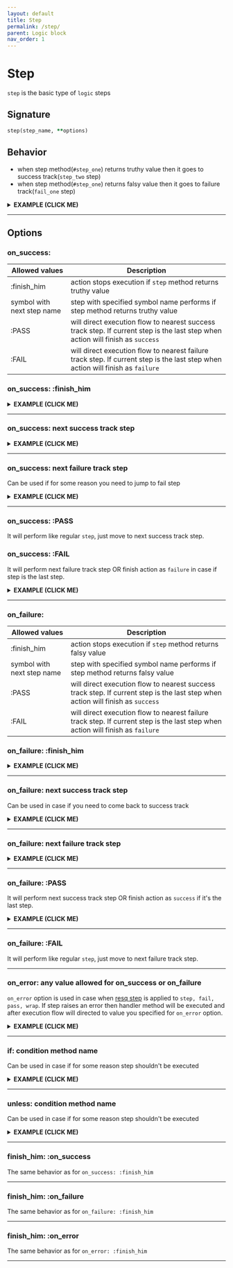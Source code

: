 ```yaml
---
layout: default
title: Step
permalink: /step/
parent: Logic block
nav_order: 1
---
```


# Step

`step` is the basic type of `logic` steps

## Signature

```ruby
step(step_name, **options)
```

## Behavior

 - when step method(`#step_one`) returns truthy value then it goes to success track(`step_two` step)
 - when step method(`#step_one`) returns falsy value then it goes to failure track(`fail_one` step)

<details><summary><b>EXAMPLE (CLICK ME)</b></summary>
<p>

  {% highlight ruby %}
    require 'decouplio'

    class SomeAction < Decouplio::Action
      logic do
        step :step_one
        fail :fail_one
        step :step_two
      end

      def step_one(param_for_step_one:, **)
        param_for_step_one
      end

      def fail_one(**)
        ctx[:action_failed] = true
      end

      def step_two(**)
        ctx[:result] = 'Success'
      end
    end

    success_action = SomeAction.call(param_for_step_one: true)
    failure_action = SomeAction.call(param_for_step_one: false)

    success_action # =>
    # Result: success

    # RailwayFlow:
    #   step_one -> step_two

    # Context:
    #   :param_for_step_one => true
    #   :result => "Success"

    # Status: NONE

    # Errors:
    #   NONE

    failure_action # =>
    # Result: failure

    # RailwayFlow:
    #   step_one -> fail_one

    # Context:
    #   :param_for_step_one => false
    #   :action_failed => true

    # Status: NONE

    # Errors:
    #   NONE
  {% endhighlight %}

  {% mermaid %}
    flowchart LR;
        A(start)-->B(step_one);
        B(step_one)-->|success track|C(step_two);
        B(step_one)-->|failure track|D(fail_one);
        C(step_two)-->|success track|E(finish_success);
        D(fail_one)-->|failure track|F(finish_failure);
  {% endmermaid %}

</p>
</details>

***

## Options

### on_success:

|Allowed values|Description|
|-|-|
|:finish_him|action stops execution if `step` method returns truthy value|
|symbol with next step name|step with specified symbol name performs if step method returns truthy value|
|:PASS|will direct execution flow to nearest success track step. If current step is the last step when action will finish as `success`|
|:FAIL|will direct execution flow to nearest failure track step. If current step is the last step when action will finish as `failure`|

### on_success: :finish_him

<details><summary><b>EXAMPLE (CLICK ME)</b></summary>
<p>

  {% highlight ruby %}
    require 'decouplio'

    class SomeActionOnSuccessFinishHim < Decouplio::Action
      logic do
        step :step_one, on_success: :finish_him
        fail :fail_one
        step :step_two
      end

      def step_one(param_for_step_one:, **)
        param_for_step_one
      end

      def fail_one(**)
        ctx[:action_failed] = true
      end

      def step_two(**)
        ctx[:result] = 'Success'
      end
    end

    success_action = SomeActionOnSuccessFinishHim.call(param_for_step_one: true)
    failure_action = SomeActionOnSuccessFinishHim.call(param_for_step_one: false)
    success_action # =>
    # Result: success

    # RailwayFlow:
    #   step_one

    # Context:
    #   :param_for_step_one => true

    # Status: NONE

    # Errors:
    #   NONE

    failure_action # =>
    # Result: failure

    # RailwayFlow:
    #   step_one -> fail_one

    # Context:
    #   :param_for_step_one => false
    #   :action_failed => true

    # Status: NONE

    # Errors:
    #   NONE
  {% endhighlight %}

  {% mermaid %}
  flowchart LR;
      1(start)-->2(step_one);
      2(step_one)-->|success track|3(finish_success);
      2(step_one)-->|failure track|4(fail_one);
      4(fail_one)-->|failure track|5(finish_failure);
  {% endmermaid %}
</p>
</details>

***

### on_success: next success track step

<details><summary><b>EXAMPLE (CLICK ME)</b></summary>
<p>

  {% highlight ruby %}
    require 'decouplio'

    class SomeActionOnSuccessToSuccessTrack < Decouplio::Action
      logic do
        step :step_one, on_success: :step_three
        fail :fail_one
        step :step_two
        step :step_three
      end

      def step_one(param_for_step_one:, **)
        param_for_step_one
      end

      def fail_one(**)
        ctx[:action_failed] = true
      end

      def step_two(**)
        ctx[:step_two] = 'Success'
      end

      def step_three(**)
        ctx[:result] = 'Result'
      end
    end

    success_action = SomeActionOnSuccessToSuccessTrack.call(param_for_step_one: true)
    failure_action = SomeActionOnSuccessToSuccessTrack.call(param_for_step_one: false)
    success_action # =>
    # Result: success

    # RailwayFlow:
    #   step_one -> step_three

    # Context:
    #   :param_for_step_one => true
    #   :result => "Result"

    # Status: NONE

    # Errors:
    #   NONE


    failure_action # =>
    # Result: failure

    # RailwayFlow:
    #   step_one -> fail_one

    # Context:
    #   :param_for_step_one => false
    #   :action_failed => true

    # Status: NONE

    # Errors:
    #   NONE
  {% endhighlight %}

  {% mermaid %}
  flowchart LR;
      A(start)-->B(step_one);
      B(step_one)-->|success track|C(step_three);
      B(step_one)-->|failure track|D(fail_one);
      C(step_three)-->|success track|E(finish_success);
      D(fail_one)-->|failure track|F(finish_failure);
  {% endmermaid %}

</p>
</details>

***

### on_success: next failure track step

Can be used if for some reason you need to jump to fail step

<details><summary><b>EXAMPLE (CLICK ME)</b></summary>
<p>

  {% highlight ruby %}
    require 'decouplio'

    class SomeActionOnSuccessToFailureTrack < Decouplio::Action
      logic do
        step :step_one, on_success: :fail_two
        fail :fail_one
        step :step_two
        step :step_three
        fail :fail_two
      end

      def step_one(param_for_step_one:, **)
        param_for_step_one
      end

      def fail_one(**)
        ctx[:action_failed] = true
      end

      def step_two(**)
        ctx[:step_two] = 'Success'
      end

      def step_three(**)
        ctx[:result] = 'Result'
      end

      def fail_two(**)
        ctx[:fail_two] = 'Failure'
      end
    end

    success_action = SomeActionOnSuccessToFailureTrack.call(param_for_step_one: true)
    failure_action = SomeActionOnSuccessToFailureTrack.call(param_for_step_one: false)
    success_action # =>
    # Result: failure

    # RailwayFlow:
    #   step_one -> fail_two

    # Context:
    #   :param_for_step_one => true
    #   :fail_two => "Failure"

    # Status: NONE

    # Errors:
    #   NONE


    failure_action # =>
    # Result: failure

    # RailwayFlow:
    #   step_one -> fail_one -> fail_two

    # Context:
    #   :param_for_step_one => false
    #   :action_failed => true
    #   :fail_two => "Failure"

    # Status: NONE

    # Errors:
    #   NONE
  {% endhighlight %}

  {% mermaid %}
  flowchart LR;
      1(start)-->2(step_one);
      2(step_one)-->|success track|3(fail_two);
      2(step_one)-->|failure track|4(fail_one);
      4(fail_one)-->|failure track|3(fail_two);
      3(fail_two)-->|failure track|5(finish_failure);
  {% endmermaid %}

</p>
</details>

***

### on_success: :PASS
It will perform like regular `step`, just move to next success track step.

### on_success: :FAIL
It will perform next failure track step OR finish action as `failure` in case if step is the last step.

<details><summary><b>EXAMPLE (CLICK ME)</b></summary>
<p>

  {% highlight ruby %}
    require 'decouplio'

    class SomeActionOnSuccessFail < Decouplio::Action
      logic do
        step :step_one
        step :step_two, on_success: :FAIL
      end

      def step_one(**)
        ctx[:step_one] = 'Success'
      end

      def step_two(step_two_param:, **)
        ctx[:step_two] = step_two_param
      end
    end

    success_action = SomeActionOnSuccessFail.call(step_two_param: true)
    failure_action = SomeActionOnSuccessFail.call(step_two_param: false)

    success_action # =>
    # Result: failure

    # RailwayFlow:
    #   step_one -> step_two

    # Context:
    #   :step_two_param => true
    #   :step_one => "Success"
    #   :step_two => true

    # Status: NONE

    # Errors:
    #   NONE


    failure_action # =>
    # Result: failure

    # RailwayFlow:
    #   step_one -> step_two

    # Context:
    #   :step_two_param => false
    #   :step_one => "Success"
    #   :step_two => false

    # Status: NONE

    # Errors:
    #   NONE
  {% endhighlight %}

  {% mermaid %}
  flowchart LR;
      1(start)-->2(step_one);
      2(step_one)-->|success track|3(step_two);
      3(step_two)-->|success track|4(finish_failure);
      3(step_two)-->|failure track|5(finish_failure);
  {% endmermaid %}
</p>
</details>

***


### on_failure:

|Allowed values|Description|
|-|-|
|:finish_him|action stops execution if `step` method returns falsy value|
|symbol with next step name|step with specified symbol name performs if step method returns falsy value|
|:PASS|will direct execution flow to nearest success track step. If current step is the last step when action will finish as `success`|
|:FAIL|will direct execution flow to nearest failure track step. If current step is the last step when action will finish as `failure`|

### on_failure: :finish_him

<details><summary><b>EXAMPLE (CLICK ME)</b></summary>
<p>

  {% highlight ruby %}
    require 'decouplio'

    class SomeActionOnFailureFinishHim < Decouplio::Action
      logic do
        step :step_one, on_failure: :finish_him
        fail :fail_one
        step :step_two
        fail :fail_two
      end

      def step_one(param_for_step_one:, **)
        param_for_step_one
      end

      def fail_one(**)
        ctx[:action_failed] = true
      end

      def step_two(**)
        ctx[:result] = 'Success'
      end

      def fail_two(**)
        ctx[:fail_two] = 'failure'
      end
    end

    success_action = SomeActionOnFailureFinishHim.call(param_for_step_one: true)
    failure_action = SomeActionOnFailureFinishHim.call(param_for_step_one: false)
    success_action # =>
    # Result: success

    # RailwayFlow:
    #   step_one -> step_two

    # Context:
    #   :param_for_step_one => true
    #   :result => "Success"

    # Status: NONE

    # Errors:
    #   NONE

    failure_action # =>
    # Result: failure

    # RailwayFlow:
    #   step_one

    # Context:
    #   :param_for_step_one => false

    # Status: NONE

    # Errors:
    #   NONE
  {% endhighlight %}

  {% mermaid %}
  flowchart LR;
      1(start)-->2(step_one);
      2(step_one)-->|success track|3(step_two);
      3(step_two)-->|success track|5(finish_success);
      2(step_one)-->|failure track|4(finish_failure);
  {% endmermaid %}
</p>
</details>

***

### on_failure: next success track step

Can be used in case if you need to come back to success track

<details><summary><b>EXAMPLE (CLICK ME)</b></summary>
<p>

  {% highlight ruby %}
    require 'decouplio'

    class SomeActionOnFailureToSuccessTrack < Decouplio::Action
      logic do
        step :step_one, on_failure: :step_three
        fail :fail_one
        step :step_two
        fail :fail_two
        step :step_three
      end

      def step_one(param_for_step_one:, **)
        param_for_step_one
      end

      def fail_one(**)
        ctx[:action_failed] = true
      end

      def step_two(**)
        ctx[:result] = 'Success'
      end

      def fail_two(**)
        ctx[:fail_two] = 'failure'
      end

      def step_three(**)
        ctx[:step_three] = 'Success'
      end
    end

    success_action = SomeActionOnFailureToSuccessTrack.call(param_for_step_one: true)
    failure_action = SomeActionOnFailureToSuccessTrack.call(param_for_step_one: false)
    success_action # =>
    # Result: success

    # RailwayFlow:
    #   step_one -> step_two -> step_three

    # Context:
    #   :param_for_step_one => true
    #   :result => "Success"
    #   :step_three => "Success"

    # Status: NONE

    # Errors:
    #   NONE


    failure_action # =>
    # Result: success

    # RailwayFlow:
    #   step_one -> step_three

    # Context:
    #   :param_for_step_one => false
    #   :step_three => "Success"

    # Status: NONE

    # Errors:
    #   NONE
  {% endhighlight %}

  {% mermaid %}
  flowchart LR;
      1(start)-->2(step_one);
      2(step_one)-->|success track|3(step_two);
      3(step_two)-->|success track|4(step_three);
      4(step_three)-->|success track|5(finish_success);
      2(step_one)-->|failure track|4(step_three);
  {% endmermaid %}
</p>
</details>

***

### on_failure: next failure track step

<details><summary><b>EXAMPLE (CLICK ME)</b></summary>
<p>

  {% highlight ruby %}
    require 'decouplio'

    class SomeActionOnFailureToFailureTrack < Decouplio::Action
      logic do
        step :step_one, on_failure: :fail_two
        fail :fail_one
        step :step_two
        fail :fail_two
        step :step_three
      end

      def step_one(param_for_step_one:, **)
        param_for_step_one
      end

      def fail_one(**)
        ctx[:action_failed] = true
      end

      def step_two(**)
        ctx[:result] = 'Success'
      end

      def fail_two(**)
        ctx[:fail_two] = 'failure'
      end

      def step_three(**)
        ctx[:step_three] = 'Success'
      end
    end

    success_action = SomeActionOnFailureToFailureTrack.call(param_for_step_one: true)
    failure_action = SomeActionOnFailureToFailureTrack.call(param_for_step_one: false)
    success_action # =>
    # Result: success

    # RailwayFlow:
    #   step_one -> step_two -> step_three

    # Context:
    #   :param_for_step_one => true
    #   :result => "Success"
    #   :step_three => "Success"

    # Status: NONE

    # Errors:
    #   NONE


    failure_action # =>
    # Result: failure

    # RailwayFlow:
    #   step_one -> fail_two

    # Context:
    #   :param_for_step_one => false
    #   :fail_two => "failure"

    # Status: NONE

    # Errors:
    #   NONE
  {% endhighlight %}

  {% mermaid %}
  flowchart LR;
      1(start)-->2(step_one);
      2(step_one)-->|success track|3(step_two);
      3(step_two)-->|success track|4(step_three);
      4(step_three)-->|success track|5(finish_success);
      2(step_one)-->|failure track|6(fail_two);
      6(fail_two)-->|failure track|7(finish_failure);
  {% endmermaid %}
</p>
</details>

***

### on_failure: :PASS
It will perform next success track step OR finish action as `success` if it's the last step.

<details><summary><b>EXAMPLE (CLICK ME)</b></summary>
<p>

  {% highlight ruby %}
    require 'decouplio'

    class SomeActionOnFailurePass < Decouplio::Action
      logic do
        step :step_one
        step :step_two, on_failure: :PASS
      end

      def step_one(**)
        ctx[:step_one] = true
      end

      def step_two(step_two_param:, **)
        ctx[:step_two] = step_two_param
      end
    end


    success_action = SomeActionOnFailurePass.call(step_two_param: true)
    failure_action = SomeActionOnFailurePass.call(step_two_param: false)

    success_action # =>
    # Result: success

    # RailwayFlow:
    #   step_one -> step_two

    # Context:
    #   :step_two_param => true
    #   :step_one => true
    #   :step_two => true

    # Status: NONE

    # Errors:
    #   NONE


    failure_action # =>
    # Result: success

    # RailwayFlow:
    #   step_one -> step_two

    # Context:
    #   :step_two_param => false
    #   :step_one => true
    #   :step_two => false

    # Status: NONE

    # Errors:
    #   NONE
  {% endhighlight %}

  {% mermaid %}
  flowchart LR;
      1(start)-->2(step_one);
      2(step_one)-->|success track|3(step_two);
      3(step_two)-->|success track|4(finish_success);
      3(step_two)-->|failure track|5(finish_success);
  {% endmermaid %}
</p>
</details>

***


### on_failure: :FAIL
It will perform like regular `step`, just move to next failure track step.

***

### on_error: any value allowed for on_success or on_failure
`on_error` option is used in case when [resq step](/decouplio.github.io/resq) is applied to `step, fail, pass, wrap`.
If step raises an error then handler method will be executed and after execution flow will directed to value you specified for `on_error` option.

<details><summary><b>EXAMPLE (CLICK ME)</b></summary>
<p>

  {% highlight ruby %}
    require 'decouplio'

    class SomeActionOnErrorNextSuccessTrackStep < Decouplio::Action
      logic do
        step :step_one, on_error: :step_three
        resq handle_step_one: ArgumentError
        fail :fail_one
        step :step_two
        step :step_three
      end

      def step_one(step_one_lambda:, **)
        ctx[:step_one] = step_one_lambda.call
      end

      def fail_one(**)
        ctx[:fail_one] = 'Failure'
      end

      def step_two(**)
        ctx[:step_two] = 'Success'
      end

      def step_three(**)
        ctx[:step_three] = 'Success'
      end

      def handle_step_one(error, **)
        ctx[:handle_step_one] = error.message
      end
    end

    success_action = SomeActionOnErrorNextSuccessTrackStep.call(
      step_one_lambda: -> { true }
    )
    failed_action = SomeActionOnErrorNextSuccessTrackStep.call(
      step_one_lambda: -> { false }
    )
    erroneous_action = SomeActionOnErrorNextSuccessTrackStep.call(
      step_one_lambda: -> { raise ArgumentError, 'Some message' }
    )

    success_action # =>
    # Result: success

    # RailwayFlow:
    #   step_one -> step_two -> step_three

    # Context:
    #   :step_one_lambda => #<Proc:0x0000565032135d98 step.rb:742 (lambda)>
    #   :step_one => true
    #   :step_two => "Success"
    #   :step_three => "Success"

    # Status: NONE

    # Errors:
    #   NONE


    failed_action # =>
    # Result: failure

    # RailwayFlow:
    #   step_one -> fail_one

    # Context:
    #   :step_one_lambda => #<Proc:0x0000565032135938 step.rb:745 (lambda)>
    #   :step_one => false
    #   :fail_one => "Failure"

    # Status: NONE

    # Errors:
    #   NONE


    erroneous_action # =>
    # Result: success

    # RailwayFlow:
    #   step_one -> handle_step_one -> step_three

    # Context:
    #   :step_one_lambda => #<Proc:0x0000565032135398 step.rb:748 (lambda)>
    #   :handle_step_one => "Some message"
    #   :step_three => "Success"

    # Status: NONE

    # Errors:
    #   NONE
  {% endhighlight %}

  {% mermaid %}
  flowchart LR;
      1(start)-->2(step_one);
      2(step_one)-->|success track|3(step_two);
      3(step_two)-->|success track|4(step_three);
      4(step_three)-->|success track|5(finish_success);
      2(step_one)-->|failure track|6(fail_one);
      6(fail_one)-->|failure track|7(finish_failure);
      2(step_one)-->|error track|8(handler_step_one);
      8(handler_step_one)-->|success track|4(step_three);
  {% endmermaid %}
</p>
</details>

***

### if: condition method name
Can be used in case if for some reason step shouldn't be executed

<details><summary><b>EXAMPLE (CLICK ME)</b></summary>
<p>

  {% highlight ruby %}
    require 'decouplio'

    class SomeActionOnIfCondition < Decouplio::Action
      logic do
        step :step_one
        fail :fail_one
        step :step_two
        fail :fail_two
        step :step_three, if: :step_condition?
      end

      def step_one(param_for_step_one:, **)
        param_for_step_one
      end

      def fail_one(**)
        ctx[:action_failed] = true
      end

      def step_two(**)
        ctx[:result] = 'Success'
      end

      def fail_two(**)
        ctx[:fail_two] = 'failure'
      end

      def step_three(**)
        ctx[:step_three] = 'Success'
      end

      def step_condition?(step_condition_param:, **)
        step_condition_param
      end
    end

    condition_positive = SomeActionOnIfCondition.call(
      param_for_step_one: true,
      step_condition_param: true
    )
    condition_negative = SomeActionOnIfCondition.call(
      param_for_step_one: true,
      step_condition_param: false
    )
    condition_positive # =>
    # Result: success

    # RailwayFlow:
    #   step_one -> step_two -> step_three

    # Context:
    #   :param_for_step_one => true
    #   :step_condition_param => true
    #   :result => "Success"
    #   :step_three => "Success"

    # Status: NONE

    # Errors:
    #   NONE


    condition_negative # =>
    # Result: success

    # RailwayFlow:
    #   step_one -> step_two

    # Context:
    #   :param_for_step_one => true
    #   :step_condition_param => false
    #   :result => "Success"

    # Status: NONE

    # Errors:
    #   NONE
  {% endhighlight %}

  {% mermaid %}
  flowchart LR;
      1(start)-->2(step_one);
      2(step_one)-->|condition positive|3(step_two);
      3(step_two)-->|condition positive|4(step_three);
      4(step_three)-->|condition positive|5(finish_success);
      2(step_one)-->|condition negative|6(step_two);
      6(step_two)-->|condition negative|7(finish_success);
  {% endmermaid %}
</p>
</details>

***

### unless: condition method name
Can be used in case if for some reason step shouldn't be executed

<details><summary><b>EXAMPLE (CLICK ME)</b></summary>
<p>

  {% highlight ruby %}
    require 'decouplio'

    class SomeActionOnUnlessCondition < Decouplio::Action
      logic do
        step :step_one
        fail :fail_one
        step :step_two
        fail :fail_two
        step :step_three, unless: :step_condition?
      end

      def step_one(param_for_step_one:, **)
        param_for_step_one
      end

      def fail_one(**)
        ctx[:action_failed] = true
      end

      def step_two(**)
        ctx[:result] = 'Success'
      end

      def fail_two(**)
        ctx[:fail_two] = 'failure'
      end

      def step_three(**)
        ctx[:step_three] = 'Success'
      end

      def step_condition?(step_condition_param:, **)
        step_condition_param
      end
    end

    condition_positive = SomeActionOnUnlessCondition.call(
      param_for_step_one: true,
      step_condition_param: true
    )
    condition_negative = SomeActionOnUnlessCondition.call(
      param_for_step_one: true,
      step_condition_param: false
    )
    condition_positive # =>
    # Result: success

    # RailwayFlow:
    #   step_one -> step_two

    # Context:
    #   :param_for_step_one => true
    #   :step_condition_param => true
    #   :result => "Success"

    # Status: NONE

    # Errors:
    #   NONE


    condition_negative # =>
    # Result: success

    # RailwayFlow:
    #   step_one -> step_two -> step_three

    # Context:
    #   :param_for_step_one => true
    #   :step_condition_param => false
    #   :result => "Success"
    #   :step_three => "Success"

    # Status: NONE

    # Errors:
    #   NONE
  {% endhighlight %}

  {% mermaid %}
  flowchart LR;
      1(start)-->2(step_one);
      2(step_one)-->|condition positive|3(step_two);
      3(step_two)-->|condition positive|4(finish_success);
      2(step_one)-->|condition negative|5(step_two);
      5(step_two)-->|condition negative|6(step_three);
      6(step_three)-->|condition negative|7(finish_success);
  {% endmermaid %}
</p>
</details>

***

### finish_him: :on_success
The same behavior as for `on_success: :finish_him`

***

### finish_him: :on_failure
The same behavior as for `on_failure: :finish_him`

***

### finish_him: :on_error
The same behavior as for `on_error: :finish_him`

***
